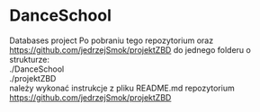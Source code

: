 # DanceSchool
Databases project
Po pobraniu tego repozytorium oraz https://github.com/jedrzejSmok/projektZBD do jednego folderu o strukturze:  
./DanceSchool  
./projektZBD  
należy wykonać instrukcje z pliku README.md repozytorium https://github.com/jedrzejSmok/projektZBD
